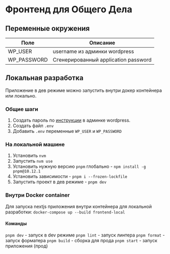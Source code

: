 # Фронтенд для Общего Дела

## Переменные окружения

| Поле        | Описание                             |
| ----------- | ------------------------------------ |
| WP_USER     | username из админки wordpress        |
| WP_PASSWORD | Сгенерированный application password |

## Локальная разработка

Приложение в дев режиме можно запустить внутри докер контейнера или локально.

### Общие шаги

1. Создать пароль по [инструкции](https://make.wordpress.org/core/2020/11/05/application-passwords-integration-guide/) в админке wordpress.
2. Создать файл `.env`
3. Добавить `.env` переменные `WP_USER` и `WP_PASSWORD`

### На локальной машине

1. Установить `nvm`
2. Запустить `nvm use`
3. Установить нужную версию `pnpm` глобально - `npm install -g pnpm@10.12.1`
4. Установить зависимости - `pnpm i --frozen-lockfile`
5. Запустить проект в дев режиме - `pnpm dev`

### Внутри Docker container

Для запуска nextjs приложения внутри контейнера для локальной разработки:
`docker-compose up --build frontend-local`

#### Команды

`pnpm dev` - запуск в dev режиме
`pnpm lint` - запуск линтера
`pnpm format` - запуск форматера
`pnpm build` - сборка для прода
`pnpm start` - запуск приложения (прод)
